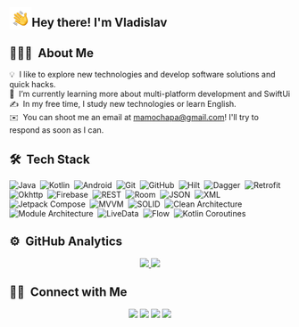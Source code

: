 
<img alt="Night Coding" src="./assets/Hand%20Wave.gif" width='40' align="left"/><h2>Hey there! I'm Vladislav</h2>

## 👨🏻‍💻 &nbsp;About Me

💡 &nbsp;I like to explore new technologies and develop software solutions and quick hacks.\
📱 &nbsp;I’m currently learning more about multi-platform development and SwiftUi\
✍️ &nbsp;In my free time, I study new technologies or learn English.\
✉️ &nbsp;You can shoot me an email at mamochapa@gmail.com! I'll try to respond as soon as I can.

## 🛠 &nbsp;Tech Stack

![Java](https://img.shields.io/badge/-Java-383B3C?style=flat&logo=Java)&nbsp;
![Kotlin](https://img.shields.io/badge/-Kotlin-383B3C?style=flat&logo=Kotlin)&nbsp;
![Android](https://img.shields.io/badge/-Android-383B3C?style=flat&logo=Android)&nbsp;
![Git](https://img.shields.io/badge/-Git-383B3C?style=flat&logo=Git)&nbsp;
![GitHub](https://img.shields.io/badge/-GitHub-383B3C?style=flat&logo=Github)&nbsp;
![Hilt](https://img.shields.io/badge/-Hilt-383B3C?style=flat&logo=Hilt)&nbsp;
![Dagger](https://img.shields.io/badge/-Dagger%202-383B3C?style=flat&logo=Dagger%202)&nbsp;
![Retrofit](https://img.shields.io/badge/-Retrofit-383B3C?style=flat&logo=Retrofit)&nbsp;
![Okhttp](https://img.shields.io/badge/-Okhttp-383B3C?style=flat&logo=Okhttp)&nbsp;
![Firebase](https://img.shields.io/badge/-Firebase-383B3C?style=flat&logo=Firebase)&nbsp;
![REST](https://img.shields.io/badge/-REST-383B3C?style=flat&logo=REST)&nbsp;
![Room](https://img.shields.io/badge/-Room-383B3C?style=flat&logo=Room)&nbsp;
![JSON](https://img.shields.io/badge/-JSON-383B3C?style=flat&logo=JSON)&nbsp;
![XML](https://img.shields.io/badge/-XML-383B3C?style=flat&logo=XML)&nbsp;
![Jetpack Compose](https://img.shields.io/badge/-Jetpack%20Compose-383B3C?style=flat&logo=Jetpack%20Compose)&nbsp;
![MVVM](https://img.shields.io/badge/-MVVM-383B3C?style=flat&logo=MVVM)&nbsp;
![SOLID](https://img.shields.io/badge/-SOLID-383B3C?style=flat&logo=SOLID)&nbsp;
![Clean Architecture](https://img.shields.io/badge/-Clean%20Architecture-383B3C?style=flat&logo=Clean%20Architecture)&nbsp;
![Module Architecture](https://img.shields.io/badge/-Module%20Architecture-383B3C?style=flat&logo=Module%20Architecture)&nbsp;
![LiveData](https://img.shields.io/badge/-LiveData-383B3C?style=flat&logo=LiveData)&nbsp;
![Flow](https://img.shields.io/badge/-Flow-383B3C?style=flat&logo=Flow)&nbsp;
![Kotlin Coroutines](https://img.shields.io/badge/-Kotlin%20Coroutines-383B3C?style=flat&logo=Kotlin%20Coroutines)&nbsp;

## ⚙️ &nbsp;GitHub Analytics

<p align="center">
<a href="https://github.com/Bivizul">
  <img height="180em" src="https://github-readme-stats-eight-theta.vercel.app/api?username=Bivizul&show_icons=true&theme=nord&include_all_commits=true&count_private=true"/>
  <img height="180em" src="https://github-readme-stats-eight-theta.vercel.app/api/top-langs/?username=Bivizul&layout=compact&langs_count=8&theme=nord"/>
</a>
</p>

## 🤝🏻 &nbsp;Connect with Me

<p align="center">
<a href="https://www.linkedin.com/in/vladislav-belyaev-19a17b231/"><img src="https://img.shields.io/badge/-LinkedIn-0077B5?style=flat&logo=Linkedin&logoColor=white"/></a>
<a href="mailto:mamochapa@gmail.com"><img src="https://img.shields.io/badge/-mamochapa@gmail.com-D14836?style=flat&logo=Gmail&logoColor=white"/></a>
<a href="https://t.me/Bivizul"><img src="https://img.shields.io/badge/-Telegram-1877F2?style=flat&logo=Telegram&logoColor=white"/></a>
<a href="https://facebook.com/Bivizul"><img src="https://img.shields.io/badge/-Facebook-1877F2?style=flat&logo=Facebook&logoColor=white"/></a>
</p>